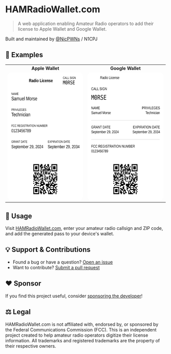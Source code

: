 # HAMRadioWallet.com

> A web application enabling Amateur Radio operators to add their license to Apple Wallet and Google Wallet.

Built and maintained by [@NicPWNs](https://github.com/NicPWNs) / N1CPJ

## 🪪 Examples

<table align="center" border="0">
 <tr>
    <td align="center"><b>Apple Wallet</b></td>
    <td align="center"><b>Google Wallet</b></td>
 </tr>
 <tr>
    <td><img src="./public/apple_pass.svg" width="300" height="400" alt="Example Apple Wallet Pass" style="border-radius: 10px;" /></td>
    <td><img src="./public/google_pass.svg" width="300" height="400" alt="Example Google Wallet Pass" style="border-radius: 10px;" /></td>
 </tr>
</table>

## 🚀 Usage

Visit [HAMRadioWallet.com](https://hamradiowallet.com), enter your amateur radio callsign and ZIP code, and add the generated pass to your device's wallet.

## 💡 Support & Contributions

- Found a bug or have a question? [Open an issue](https://github.com/NicPWNs/hamradiowallet.com/issues)
- Want to contribute? [Submit a pull request](https://github.com/NicPWNs/hamradiowallet.com/pulls)

## ❤️ Sponsor

If you find this project useful, consider [sponsoring the developer](https://github.com/sponsors/NicPWNs)!

## ⚖️ Legal

HAMRadioWallet.com is not affiliated with, endorsed by, or sponsored by the Federal Communications Commission (FCC). This is an independent project created to help amateur radio operators digitize their license information. All trademarks and registered trademarks are the property of their respective owners.
